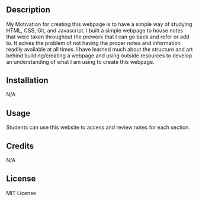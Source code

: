 # <Prework study guide Webpage>

## Description

 My Motivation for creating this webpage is to have a simple way of studying HTML, CSS, Git, and Javascript. I built a simple webpage to house notes that were taken throughout the prework that I can go back and refer or add to. It solves the problem of not having the proper notes and information readily available at all times. I have learned much about the structure and art behind building/creating a webpage and using outside resources to develop an understanding of what I am using to create this webpage.

## Installation

N/A

## Usage

Students can use this website to access and review notes for each section. 

## Credits

N/A

## License

MIT License